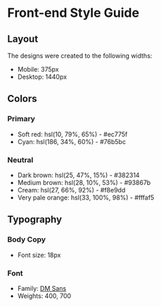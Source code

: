 # Front-end Style Guide

## Layout

The designs were created to the following widths:

- Mobile: 375px
- Desktop: 1440px

## Colors

### Primary

- Soft red: hsl(10, 79%, 65%) - #ec775f
- Cyan: hsl(186, 34%, 60%) - #76b5bc

### Neutral

- Dark brown: hsl(25, 47%, 15%) - #382314
- Medium brown: hsl(28, 10%, 53%) - #93867b
- Cream: hsl(27, 66%, 92%) - #f8e9dd
- Very pale orange: hsl(33, 100%, 98%) - #fffaf5

## Typography

### Body Copy

- Font size: 18px

### Font

- Family: [DM Sans](https://fonts.google.com/specimen/DM+Sans)
- Weights: 400, 700
